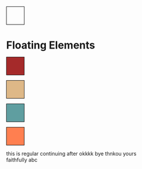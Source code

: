<!DOCTYPE html>
<html>
<head>
<meta charset="utf-8">
<title>Floating Elements</title>
<style>
	*{
		box-sizing: border-box;
		margin: 0;
		padding: 0;
	}
h1 {
	margin-bottom: 15px; 
}

div#container {
	background-color: #00FFFF;
}
p {
	width: 50px;
	height: 50px;
	border: 1px solid black;
}
#p1 {
	background-color: #A52A2A;
	top: 65px;
	left: 65px;
}
#p2 {
	background-color: #DEB887;
}
#p3 {
	background-color: #5F9EA0;
	
}
#p4 {
	background-color: #FF7F50;
}
section {
	clear: left;
}
</style>
</head>
<body>
<h1>Floating Elements</h1>

<div>
  <p id="p1"></p>
  <p id="p2"></p>
  <p id="p3"></p>
  <p id="p4"></p>
  <section>this is regular continuing after okkkk bye thnkou yours faithfully abc </section>

</div>
</body>
</html>
